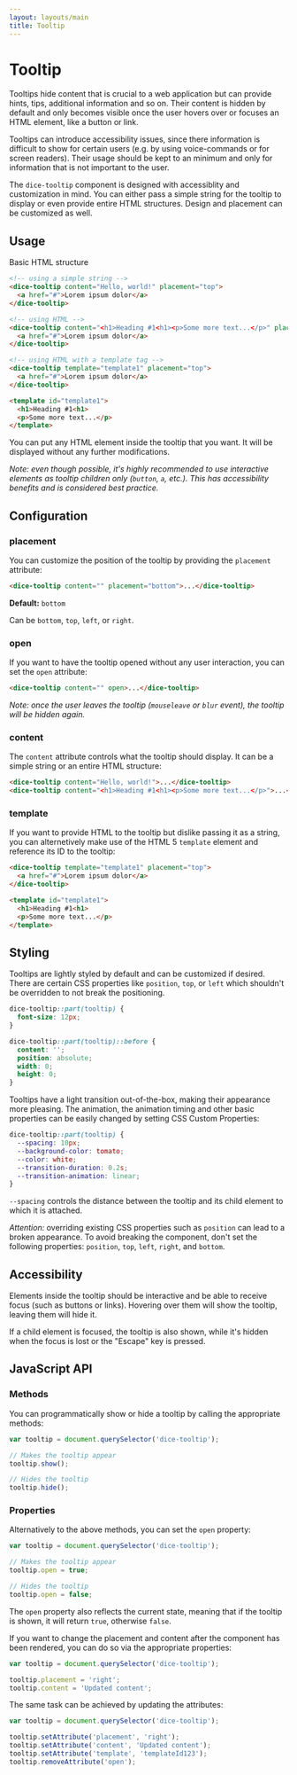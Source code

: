 ```yaml
---
layout: layouts/main
title: Tooltip
---
```


# Tooltip

Tooltips hide content that is crucial to a web application but can provide hints, tips, additional information and so on. Their content is hidden by default and only becomes visible once the user hovers over or focuses an HTML element, like a button or link.

Tooltips can introduce accessibility issues, since there information is difficult to show for certain users (e.g. by using voice-commands or for screen readers). Their usage should be kept to an minimum and only for information that is not important to the user.

The `dice-tooltip` component is designed with accessiblity and customization in mind. You can either pass a simple string for the tooltip to display or even provide entire HTML structures. Design and placement can be customized as well.

## Usage

Basic HTML structure

```html
<!-- using a simple string -->
<dice-tooltip content="Hello, world!" placement="top">
  <a href="#">Lorem ipsum dolor</a>
</dice-tooltip>

<!-- using HTML -->
<dice-tooltip content="<h1>Heading #1<h1><p>Some more text...</p>" placement="top">
  <a href="#">Lorem ipsum dolor</a>
</dice-tooltip>

<!-- using HTML with a template tag -->
<dice-tooltip template="template1" placement="top">
  <a href="#">Lorem ipsum dolor</a>
</dice-tooltip>

<template id="template1">
  <h1>Heading #1<h1>
  <p>Some more text...</p>
</template>
```

You can put any HTML element inside the tooltip that you want. It will be displayed without any further modifications.

_Note: even though possible, it's highly recommended to use interactive elements as tooltip children only (`button`, `a`, etc.). This has accessibility benefits and is considered best practice._

## Configuration

### placement

You can customize the position of the tooltip by providing the `placement` attribute:

```html
<dice-tooltip content="" placement="bottom">...</dice-tooltip>
```

**Default:** `bottom`

Can be `bottom`, `top`, `left`, or `right`.

### open

If you want to have the tooltip opened without any user interaction, you can set the `open` attribute:

```html
<dice-tooltip content="" open>...</dice-tooltip>
```

_Note: once the user leaves the tooltip (`mouseleave` or `blur` event), the tooltip will be hidden again._

### content

The `content` attribute controls what the tooltip should display. It can be a simple string or an entire HTML structure:

```html
<dice-tooltip content="Hello, world!">...</dice-tooltip>
<dice-tooltip content="<h1>Heading #1<h1><p>Some more text...</p>">...</dice-tooltip>
```

### template

If you want to provide HTML to the tooltip but dislike passing it as a string, you can alternetively make use of the HTML 5 `template` element and reference its ID to the tooltip:

```html
<dice-tooltip template="template1" placement="top">
  <a href="#">Lorem ipsum dolor</a>
</dice-tooltip>

<template id="template1">
  <h1>Heading #1<h1>
  <p>Some more text...</p>
</template>
```

## Styling

Tooltips are lightly styled by default and can be customized if desired. There are certain CSS properties like `position`, `top`, or `left` which shouldn't be overridden to not break the positioning.

```css
dice-tooltip::part(tooltip) {
  font-size: 12px;
}

dice-tooltip::part(tooltip)::before {
  content: '';
  position: absolute;
  width: 0;
  height: 0;
}
```

Tooltips have a light transition out-of-the-box, making their appearance more pleasing. The animation, the animation timing and other basic properties can be easily changed by setting CSS Custom Properties:

```css
dice-tooltip::part(tooltip) {
  --spacing: 10px;
  --background-color: tomato;
  --color: white;
  --transition-duration: 0.2s;
  --transition-animation: linear;
}
```

`--spacing` controls the distance between the tooltip and its child element to which it is attached.

_Attention:_ overriding existing CSS properties such as `position` can lead to a broken appearance. To avoid breaking the component, don't set the following properties: `position`, `top`, `left`, `right`, and `bottom`.

## Accessibility

Elements inside the tooltip should be interactive and be able to receive focus (such as buttons or links). Hovering over them will show the tooltip, leaving them will hide it.

If a child element is focused, the tooltip is also shown, while it's hidden when the focus is lost or the "Escape" key is pressed.

## JavaScript API

### Methods

You can programmatically show or hide a tooltip by calling the appropriate methods:

```js
var tooltip = document.querySelector('dice-tooltip');

// Makes the tooltip appear
tooltip.show();

// Hides the tooltip
tooltip.hide();
```

### Properties

Alternatively to the above methods, you can set the `open` property:

```js
var tooltip = document.querySelector('dice-tooltip');

// Makes the tooltip appear
tooltip.open = true;

// Hides the tooltip
tooltip.open = false;
```

The `open` property also reflects the current state, meaning that if the tooltip is shown, it will return `true`, otherwise `false`.

If you want to change the placement and content after the component has been rendered, you can do so via the appropriate properties:

```js
var tooltip = document.querySelector('dice-tooltip');

tooltip.placement = 'right';
tooltip.content = 'Updated content';
```

The same task can be achieved by updating the attributes:

```js
var tooltip = document.querySelector('dice-tooltip');

tooltip.setAttribute('placement', 'right');
tooltip.setAttribute('content', 'Updated content');
tooltip.setAttribute('template', 'templateId123');
tooltip.removeAttribute('open');
```
